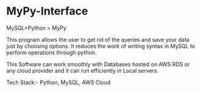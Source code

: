 # MyPy-Interface
MySQL+Python = MyPy



This program allows the user to get rid of the queries and save your data just by choosing options. It reduces the work of writing syntax in MySQL to perform operations through python.

This Software can work smoothly with Databases hosted on AWS RDS or any cloud provider and it can run efficiently in Local servers.

Tech Stack:- Python, MySQL, AWS Cloud
